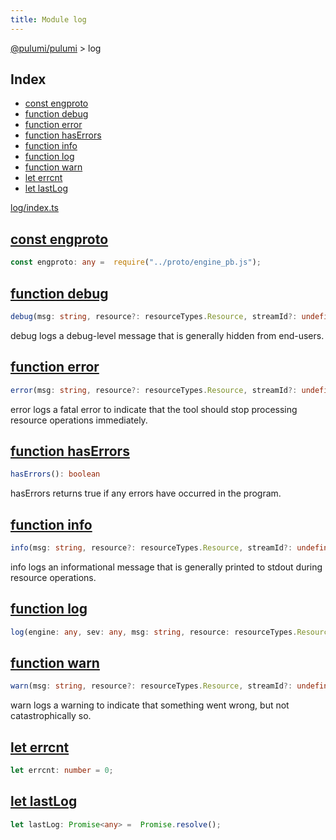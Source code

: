 ```yaml
---
title: Module log
---
```


<a href="../index.html">@pulumi/pulumi</a> &gt; log

<h2 class="pdoc-module-header">Index</h2>

* <a href="#engproto">const engproto</a>
* <a href="#debug">function debug</a>
* <a href="#error">function error</a>
* <a href="#hasErrors">function hasErrors</a>
* <a href="#info">function info</a>
* <a href="#log">function log</a>
* <a href="#warn">function warn</a>
* <a href="#errcnt">let errcnt</a>
* <a href="#lastLog">let lastLog</a>

<a href="https://github.com/pulumi/pulumi/blob/master/sdk/nodejs/log/index.ts">log/index.ts</a> 


<h2 class="pdoc-module-header" id="engproto">
<a class="pdoc-member-name" href="https://github.com/pulumi/pulumi/blob/master/sdk/nodejs/log/index.ts#L20">const engproto</a>
</h2>

```typescript
const engproto: any =  require("../proto/engine_pb.js");
```

<h2 class="pdoc-module-header" id="debug">
<a class="pdoc-member-name" href="https://github.com/pulumi/pulumi/blob/master/sdk/nodejs/log/index.ts#L35">function debug</a>
</h2>

```typescript
debug(msg: string, resource?: resourceTypes.Resource, streamId?: undefined | number): Promise<void>
```


debug logs a debug-level message that is generally hidden from end-users.

<h2 class="pdoc-module-header" id="error">
<a class="pdoc-member-name" href="https://github.com/pulumi/pulumi/blob/master/sdk/nodejs/log/index.ts#L76">function error</a>
</h2>

```typescript
error(msg: string, resource?: resourceTypes.Resource, streamId?: undefined | number): Promise<void>
```


error logs a fatal error to indicate that the tool should stop processing resource operations immediately.

<h2 class="pdoc-module-header" id="hasErrors">
<a class="pdoc-member-name" href="https://github.com/pulumi/pulumi/blob/master/sdk/nodejs/log/index.ts#L28">function hasErrors</a>
</h2>

```typescript
hasErrors(): boolean
```


hasErrors returns true if any errors have occurred in the program.

<h2 class="pdoc-module-header" id="info">
<a class="pdoc-member-name" href="https://github.com/pulumi/pulumi/blob/master/sdk/nodejs/log/index.ts#L48">function info</a>
</h2>

```typescript
info(msg: string, resource?: resourceTypes.Resource, streamId?: undefined | number): Promise<void>
```


info logs an informational message that is generally printed to stdout during resource operations.

<h2 class="pdoc-module-header" id="log">
<a class="pdoc-member-name" href="https://github.com/pulumi/pulumi/blob/master/sdk/nodejs/log/index.ts#L89">function log</a>
</h2>

```typescript
log(engine: any, sev: any, msg: string, resource: resourceTypes.Resource | undefined, streamId: number | undefined): Promise<void>
```

<h2 class="pdoc-module-header" id="warn">
<a class="pdoc-member-name" href="https://github.com/pulumi/pulumi/blob/master/sdk/nodejs/log/index.ts#L62">function warn</a>
</h2>

```typescript
warn(msg: string, resource?: resourceTypes.Resource, streamId?: undefined | number): Promise<void>
```


warn logs a warning to indicate that something went wrong, but not catastrophically so.

<h2 class="pdoc-module-header" id="errcnt">
<a class="pdoc-member-name" href="https://github.com/pulumi/pulumi/blob/master/sdk/nodejs/log/index.ts#L22">let errcnt</a>
</h2>

```typescript
let errcnt: number = 0;
```

<h2 class="pdoc-module-header" id="lastLog">
<a class="pdoc-member-name" href="https://github.com/pulumi/pulumi/blob/master/sdk/nodejs/log/index.ts#L23">let lastLog</a>
</h2>

```typescript
let lastLog: Promise<any> =  Promise.resolve();
```

